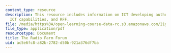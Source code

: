 ```yaml
---
content_type: resource
description: This resource includes information on ICT developing authority, zambian
  ICT capabilities, and RFF.
file: /media/https%3A/open-learning-course-data-rc.s3.amazonaws.com/21g-034-media-education-and-the-marketplace-fall-2005/ac5e6fc8a82b2782d50b921a376df7ba_MIT21G_034F05_ictandzambia.pdf
file_type: application/pdf
resourcetype: Document
title: The Radio Farm Forum
uid: ac5e6fc8-a82b-2782-d50b-921a376df7ba
---
```

